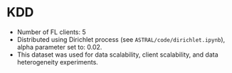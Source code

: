 # KDD
- Number of FL clients: 5
- Distributed using Dirichlet process (see ```ASTRAL/code/dirichlet.ipynb```), alpha parameter set to: 0.02.
- This dataset was used for data scalability, client scalability, and data heterogeneity experiments. 
